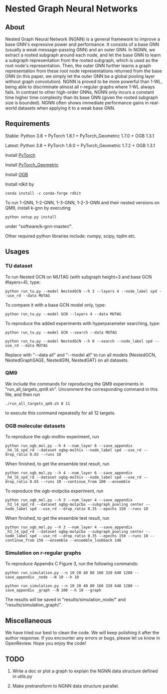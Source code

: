 Nested Graph Neural Networks
============================

About
-----
Nested Graph Neural Network (NGNN) is a general framework to improve a base GNN's expressive power and performance. It consists of a base GNN (usually a weak message-passing GNN) and an outer GNN. In NGNN, we extract a rooted subgraph around each node, and let the base GNN to learn a subgraph representation from the rooted subgraph, which is used as the root node's representation. Then, the outer GNN further learns a graph representation from these root node representations returned from the base GNN (in this paper, we simply let the outer GNN be a global pooling layer without graph convolution). NGNN is proved to be more powerful than 1-WL, being able to discriminate almost all r-regular graphs where 1-WL always fails. In contrast to other high-order GNNs, NGNN only incurs a constant time higher time complexity than its base GNN (given the rooted subgraph size is bounded). NGNN often shows immediate performance gains in real-world datasets when applying it to a weak base GNN.

Requirements
------------
Stable: Python 3.8 + PyTorch 1.8.1 + PyTorch\_Geometric 1.7.0 + OGB 1.3.1

Latest: Python 3.8 + PyTorch 1.9.0 + PyTorch\_Geometric 1.7.2 + OGB 1.3.1

Install [PyTorch](https://pytorch.org/)

Install [PyTorch\_Geometric](https://rusty1s.github.io/pytorch_geometric/build/html/notes/installation.html)

Install [OGB](https://ogb.stanford.edu/docs/home/)

Install rdkit by 

    conda install -c conda-forge rdkit

To run 1-GNN, 1-2-GNN, 1-3-GNN, 1-2-3-GNN and their nested versions on QM9, install k-gnn by executing

    python setup.py install

under "software/k-gnn-master/".

Other required python libraries include: numpy, scipy, tqdm etc.

Usages
------

### TU dataset

To run Nested GCN on MUTAG (with subgraph height=3 and base GCN #layers=4), type:

    python run_tu.py --model NestedGCN --h 3 --layers 4 --node_label spd --use_rd --data MUTAG

To compare it with a base GCN model only, type:

    python run_tu.py --model GCN --layers 4 --data MUTAG

To reproduce the added experiments with hyperparameter searching, type:

    python run_tu.py --model GCN --search --data MUTAG 

    python run_tu.py --model NestedGCN --h 0 --search --node_label spd --use_rd --data MUTAG

Replace with "--data all" and "--model all" to run all models (NestedGCN, NestedGraphSAGE, NestedGIN, NestedGAT) on all datasets.


### QM9

We include the commands for reproducing the QM9 experiments in "run_all_targets_qm9.sh". Uncomment the corresponding command in this file, and then run

    ./run_all_targets_qm9.sh 0 11

to execute this command repeatedly for all 12 targets.

### OGB molecular datasets

To reproduce the ogb-molhiv experiment, run

    python run_ogb_mol.py --h 4 --num_layer 6 --save_appendix _h4_l6_spd_rd --dataset ogbg-molhiv --node_label spd --use_rd --drop_ratio 0.65 --runs 10 

When finished, to get the ensemble test result, run

    python run_ogb_mol.py --h 4 --num_layer 6 --save_appendix _h4_l6_spd_rd --dataset ogbg-molhiv --node_label spd --use_rd --drop_ratio 0.65 --runs 10 --continue_from 100 --ensemble

To reproduce the ogb-molpcba experiment, run

    python run_ogb_mol.py --h 3 --num_layer 4 --save_appendix _h3_l4_spd_rd --dataset ogbg-molpcba --subgraph_pooling center --node_label spd --use_rd --drop_ratio 0.35 --epochs 150 --runs 10

When finished, to get the ensemble test result, run
    
    python run_ogb_mol.py --h 3 --num_layer 4 --save_appendix _h3_l4_spd_rd --dataset ogbg-molpcba --subgraph_pooling center --node_label spd --use_rd --drop_ratio 0.35 --epochs 150 --runs 10 --continue_from 150 --ensemble --ensemble_lookback 140

### Simulation on r-regular graphs

To reproduce Appendix C Figure 3, run the following commands:
    
    python run_simulation.py --n 10 20 40 80 160 320 640 1280 --save_appendix _node --N 10 --h 10

    python run_simulation.py --n 10 20 40 80 160 320 640 1280 --save_appendix _graph --N 100 --h 10 --graph

The results will be saved in "results/simulation\_node/" and "results/simulation\_graph/".


Miscellaneous
-------------

We have tried our best to clean the code. We will keep polishing it after the author response. If you encounter any errors or bugs, please let us know in OpenReview. Hope you enjoy the code!


TODO
----

1. Write a doc or plot a graph to explain the NGNN data structure defined in utils.py

2. Make pretransform to NGNN data structure parallel.
